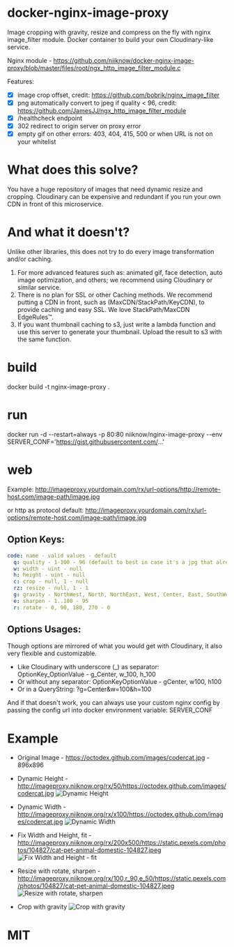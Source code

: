 # docker-nginx-image-proxy
Image cropping with gravity, resize and compress on the fly with nginx image_filter module.  Docker container to build your own Cloudinary-like service.

Nginx module - https://github.com/niiknow/docker-nginx-image-proxy/blob/master/files/root/ngx_http_image_filter_module.c

Features:
- [x] image crop offset, credit: https://github.com/bobrik/nginx_image_filter
- [x] png automatically convert to jpeg if quality < 96, credit: https://github.com/JamesJJ/ngx_http_image_filter_module
- [x] /healthcheck endpoint
- [x] 302 redirect to origin server on proxy error
- [x] empty gif on other errors: 403, 404, 415, 500 or when URL is not on your whitelist 

# What does this solve?
You have a huge repository of images that need dynamic resize and cropping.  Cloudinary can be expensive and redundant if you run your own CDN in front of this microservice.

# And what it doesn't?
Unlike other libraries, this does not try to do every image transformation and/or caching.

1.  For more advanced features such as: animated gif, face detection, auto image optimization, and others; we recommend using Cloudinary or similar service.
2.  There is no plan for SSL or other Caching methods.  We recommend putting a CDN in front, such as (MaxCDN/StackPath/KeyCDN), to provide caching and easy SSL.  We love StackPath/MaxCDN EdgeRules™.
3.  If you want thumbnail caching to s3, just write a lambda function and use this server to generate your thumbnail.  Upload the result to s3 with the same function.

# build
docker build -t nginx-image-proxy .

# run
docker run -d --restart=always -p 80:80 niiknow/nginx-image-proxy
--env SERVER_CONF='https://gist.githubusercontent.com/...'

# web
Example: http://imageproxy.yourdomain.com/rx/url-options/http://remote-host.com/image-path/image.jpg

or http as protocol default: http://imageproxy.yourdomain.com/rx/url-options/remote-host.com/image-path/image.jpg

Option Keys:
-------------

```yml
code: name - valid values - default
  q: quality - 1-100 - 96 (default to best in case it's a jpg that already has been optimized) 
  w: width - uint - null
  h: height - uint - null
  c: crop - null, 1 - null
  rz: resize - null, 1 - 1
  g: gravity - NorthWest, North, NorthEast, West, Center, East, SouthWest, South, SouthEast *case-sensitive* - NorthWest
  e: sharpen - 1..100 - 95
  r: rotate - 0, 90, 180, 270 - 0
```

Options Usages:
----------------

Though options are mirrored of what you would get with Cloudinary, it also very flexible and customizable.

* Like Cloudinary with underscore (_) as separator:  OptionKey_OptionValue - g_Center, w_100, h_100
* Or without any separator: OptionKeyOptionValue - gCenter, w100, h100
* Or in a QueryString: ?g=Center&w=100&h=100

And if that doesn't work, you can always use your custom nginx config by passing the config url into docker environment variable: SERVER_CONF

# Example 
* Original Image - https://octodex.github.com/images/codercat.jpg - 896x896
* Dynamic Height - http://imageproxy.niiknow.org/rx/50/https://octodex.github.com/images/codercat.jpg
![Dynamic Height](http://imageproxy.niiknow.org/rx/50/https://octodex.github.com/images/codercat.jpg)

* Dynamic Width - http://imageproxy.niiknow.org/rx/x100/https://octodex.github.com/images/codercat.jpg
![Dynamic Width](http://imageproxy.niiknow.org/rx/x100/https://octodex.github.com/images/codercat.jpg)

* Fix Width and Height, fit - http://imageproxy.niiknow.org/rx/200x500/https://static.pexels.com/photos/104827/cat-pet-animal-domestic-104827.jpeg
![Fix Width and Height - fit](http://imageproxy.niiknow.org/rx/200x500/https://static.pexels.com/photos/104827/cat-pet-animal-domestic-104827.jpeg)

* Resize with rotate, sharpen - http://imageproxy.niiknow.org/rx/100,r_90,e_50/https://static.pexels.com/photos/104827/cat-pet-animal-domestic-104827.jpeg
![Resize with rotate, sharpen](http://imageproxy.niiknow.org/rx/100,r_90,e_50/https://static.pexels.com/photos/104827/cat-pet-animal-domestic-104827.jpeg)

* Crop with gravity 
![Crop with gravity](http://imageproxy.niiknow.org/rx/100x100,c_1,g_Center/https://static.pexels.com/photos/104827/cat-pet-animal-domestic-104827.jpeg)

# MIT
